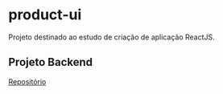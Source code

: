 
# product-ui

Projeto destinado ao estudo de criação de aplicação ReactJS.

## Projeto Backend
[Repositório](https://github.com/fabriciojuniors/quarkus-product-app)


